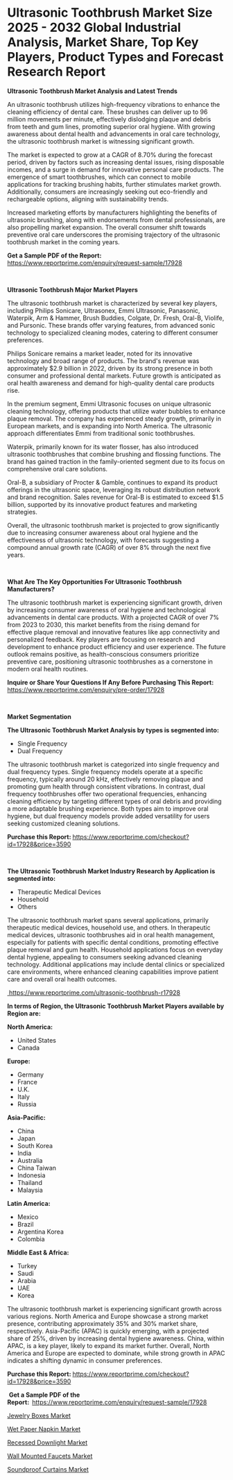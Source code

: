 <p><h1>Ultrasonic Toothbrush Market Size 2025 - 2032 Global Industrial Analysis, Market Share, Top Key Players, Product Types and Forecast Research Report</h1></p><p><strong>Ultrasonic Toothbrush Market Analysis and Latest Trends</strong></p>
<p><p>An ultrasonic toothbrush utilizes high-frequency vibrations to enhance the cleaning efficiency of dental care. These brushes can deliver up to 96 million movements per minute, effectively dislodging plaque and debris from teeth and gum lines, promoting superior oral hygiene. With growing awareness about dental health and advancements in oral care technology, the ultrasonic toothbrush market is witnessing significant growth.</p><p>The market is expected to grow at a CAGR of 8.70% during the forecast period, driven by factors such as increasing dental issues, rising disposable incomes, and a surge in demand for innovative personal care products. The emergence of smart toothbrushes, which can connect to mobile applications for tracking brushing habits, further stimulates market growth. Additionally, consumers are increasingly seeking out eco-friendly and rechargeable options, aligning with sustainability trends. </p><p>Increased marketing efforts by manufacturers highlighting the benefits of ultrasonic brushing, along with endorsements from dental professionals, are also propelling market expansion. The overall consumer shift towards preventive oral care underscores the promising trajectory of the ultrasonic toothbrush market in the coming years.</p></p>
<p><strong>Get a Sample PDF of the Report:&nbsp;</strong> <a href="https://www.reportprime.com/enquiry/request-sample/17928?utm_campaign=1895&utm_medium=2&utm_source=Github&utm_content=ia&utm_term=18032025&utm_id=ultrasonic-toothbrush">https://www.reportprime.com/enquiry/request-sample/17928</a></p>
<p>&nbsp;</p>
<p><strong>Ultrasonic Toothbrush Major Market Players</strong></p>
<p><p>The ultrasonic toothbrush market is characterized by several key players, including Philips Sonicare, Ultrasonex, Emmi Ultrasonic, Panasonic, Waterpik, Arm & Hammer, Brush Buddies, Colgate, Dr. Fresh, Oral-B, Violife, and Pursonic. These brands offer varying features, from advanced sonic technology to specialized cleaning modes, catering to different consumer preferences.</p><p>Philips Sonicare remains a market leader, noted for its innovative technology and broad range of products. The brand's revenue was approximately $2.9 billion in 2022, driven by its strong presence in both consumer and professional dental markets. Future growth is anticipated as oral health awareness and demand for high-quality dental care products rise.</p><p>In the premium segment, Emmi Ultrasonic focuses on unique ultrasonic cleaning technology, offering products that utilize water bubbles to enhance plaque removal. The company has experienced steady growth, primarily in European markets, and is expanding into North America. The ultrasonic approach differentiates Emmi from traditional sonic toothbrushes.</p><p>Waterpik, primarily known for its water flosser, has also introduced ultrasonic toothbrushes that combine brushing and flossing functions. The brand has gained traction in the family-oriented segment due to its focus on comprehensive oral care solutions.</p><p>Oral-B, a subsidiary of Procter & Gamble, continues to expand its product offerings in the ultrasonic space, leveraging its robust distribution network and brand recognition. Sales revenue for Oral-B is estimated to exceed $1.5 billion, supported by its innovative product features and marketing strategies.</p><p>Overall, the ultrasonic toothbrush market is projected to grow significantly due to increasing consumer awareness about oral hygiene and the effectiveness of ultrasonic technology, with forecasts suggesting a compound annual growth rate (CAGR) of over 8% through the next five years.</p></p>
<p>&nbsp;</p>
<p><strong>What Are The Key Opportunities For Ultrasonic Toothbrush Manufacturers?</strong></p>
<p><p>The ultrasonic toothbrush market is experiencing significant growth, driven by increasing consumer awareness of oral hygiene and technological advancements in dental care products. With a projected CAGR of over 7% from 2023 to 2030, this market benefits from the rising demand for effective plaque removal and innovative features like app connectivity and personalized feedback. Key players are focusing on research and development to enhance product efficiency and user experience. The future outlook remains positive, as health-conscious consumers prioritize preventive care, positioning ultrasonic toothbrushes as a cornerstone in modern oral health routines.</p></p>
<p><strong>Inquire or Share Your Questions If Any Before Purchasing This Report:</strong> <a href="https://www.reportprime.com/enquiry/pre-order/17928?utm_campaign=1895&utm_medium=2&utm_source=Github&utm_content=ia&utm_term=18032025&utm_id=ultrasonic-toothbrush">https://www.reportprime.com/enquiry/pre-order/17928</a></p>
<p>&nbsp;</p>
<p><strong>Market Segmentation</strong></p>
<p><strong>The Ultrasonic Toothbrush Market Analysis by types is segmented into:</strong></p>
<p><ul><li>Single Frequency</li><li>Dual Frequency</li></ul></p>
<p><p>The ultrasonic toothbrush market is categorized into single frequency and dual frequency types. Single frequency models operate at a specific frequency, typically around 20 kHz, effectively removing plaque and promoting gum health through consistent vibrations. In contrast, dual frequency toothbrushes offer two operational frequencies, enhancing cleaning efficiency by targeting different types of oral debris and providing a more adaptable brushing experience. Both types aim to improve oral hygiene, but dual frequency models provide added versatility for users seeking customized cleaning solutions.</p></p>
<p><strong>Purchase this Report:&nbsp;</strong><a href="https://www.reportprime.com/checkout?id=17928&price=3590&utm_campaign=1895&utm_medium=2&utm_source=Github&utm_content=ia&utm_term=18032025&utm_id=ultrasonic-toothbrush">https://www.reportprime.com/checkout?id=17928&price=3590</a></p>
<p>&nbsp;</p>
<p><strong>The Ultrasonic Toothbrush Market Industry Research by Application is segmented into:</strong></p>
<p><ul><li>Therapeutic Medical Devices</li><li>Household</li><li>Others</li></ul></p>
<p><p>The ultrasonic toothbrush market spans several applications, primarily therapeutic medical devices, household use, and others. In therapeutic medical devices, ultrasonic toothbrushes aid in oral health management, especially for patients with specific dental conditions, promoting effective plaque removal and gum health. Household applications focus on everyday dental hygiene, appealing to consumers seeking advanced cleaning technology. Additional applications may include dental clinics or specialized care environments, where enhanced cleaning capabilities improve patient care and overall oral health outcomes.</p></p>
<p><a href="https://www.reportprime.com/ultrasonic-toothbrush-r17928?utm_campaign=1895&utm_medium=2&utm_source=Github&utm_content=ia&utm_term=18032025&utm_id=ultrasonic-toothbrush">&nbsp;https://www.reportprime.com/ultrasonic-toothbrush-r17928</a></p>
<p><strong>In terms of Region, the Ultrasonic Toothbrush Market Players available by Region are:</strong></p>
<p>
    <p> <strong> North America: </strong>
        <ul>
            <li>United States</li>
            <li>Canada</li>
        </ul>
        </p> 
    <p> <strong> Europe: </strong>
        <ul>
            <li>Germany</li>
            <li>France</li>
            <li>U.K.</li>
            <li>Italy</li>
            <li>Russia</li>
        </ul>
        </p> 
    <p> <strong> Asia-Pacific: </strong>
        <ul>
            <li>China</li>
            <li>Japan</li>
            <li>South Korea</li>
            <li>India</li>
            <li>Australia</li>
            <li>China Taiwan</li>
            <li>Indonesia</li>
            <li>Thailand</li>
            <li>Malaysia</li>
        </ul>
        </p> 
    <p> <strong> Latin America: </strong>
        <ul>
            <li>Mexico</li>
            <li>Brazil</li>
            <li>Argentina Korea</li>
            <li>Colombia</li>
        </ul>
        </p> 
    <p> <strong> Middle East & Africa: </strong>
        <ul>
            <li>Turkey</li>
            <li>Saudi</li>
            <li>Arabia</li>
            <li>UAE</li>
            <li>Korea</li>
        </ul>
    </p>
    </p>
<p><p>The ultrasonic toothbrush market is experiencing significant growth across various regions. North America and Europe showcase a strong market presence, contributing approximately 35% and 30% market share, respectively. Asia-Pacific (APAC) is quickly emerging, with a projected share of 25%, driven by increasing dental hygiene awareness. China, within APAC, is a key player, likely to expand its market further. Overall, North America and Europe are expected to dominate, while strong growth in APAC indicates a shifting dynamic in consumer preferences.</p></p>
<p><strong>Purchase this Report: </strong><a href="https://www.reportprime.com/checkout?id=17928&price=3590&utm_campaign=1895&utm_medium=2&utm_source=Github&utm_content=ia&utm_term=18032025&utm_id=ultrasonic-toothbrush">https://www.reportprime.com/checkout?id=17928&price=3590</a></p>
<p>&nbsp;<strong>Get a Sample PDF of the Report:&nbsp;&nbsp;</strong><a href="https://www.reportprime.com/enquiry/request-sample/17928?utm_campaign=1895&utm_medium=2&utm_source=Github&utm_content=ia&utm_term=18032025&utm_id=ultrasonic-toothbrush">https://www.reportprime.com/enquiry/request-sample/17928</a></p>
<p><strong></strong></p>
<p><p><a href="https://github.com/ujanoandryvw/Market-Research-Report-List-1/blob/main/jewelry-boxes-market.md?utm_campaign=1895&utm_medium=2&utm_source=Github&utm_content=ia&utm_term=18032025&utm_id=ultrasonic-toothbrush">Jewelry Boxes Market</a></p><p><a href="https://github.com/floengsubb/Market-Research-Report-List-1/blob/main/wet-paper-napkin-market.md?utm_campaign=1895&utm_medium=2&utm_source=Github&utm_content=ia&utm_term=18032025&utm_id=ultrasonic-toothbrush">Wet Paper Napkin Market</a></p><p><a href="https://github.com/buluckcapps2/Market-Research-Report-List-1/blob/main/recessed-downlight-market.md?utm_campaign=1895&utm_medium=2&utm_source=Github&utm_content=ia&utm_term=18032025&utm_id=ultrasonic-toothbrush">Recessed Downlight Market</a></p><p><a href="https://github.com/zemonarutaep/Market-Research-Report-List-1/blob/main/wall-mounted-faucets-market.md?utm_campaign=1895&utm_medium=2&utm_source=Github&utm_content=ia&utm_term=18032025&utm_id=ultrasonic-toothbrush">Wall Mounted Faucets Market</a></p><p><a href="https://github.com/donnypolan/Market-Research-Report-List-1/blob/main/soundproof-curtains-market.md?utm_campaign=1895&utm_medium=2&utm_source=Github&utm_content=ia&utm_term=18032025&utm_id=ultrasonic-toothbrush">Soundproof Curtains Market</a></p></p>